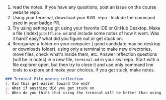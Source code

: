 
1. read the notes. If you have any questions, post an issue on the course website repo. 
1. Using your terminal, download your KWL repo . Include the command used in your badge PR. 
2. Try using setting up git using your favorite IDE or GitHub Desktop. Make a file {index}`gitoffline.md` and include some notes of how it went. Was it hard? easy? what did you figure out or get stuck on. 
1. Reorganize a folder on your computer ( good candidate may be  desktop or downloads folder), using only a terminal to make new directories, move files, check what's inside them, etc. Answer reflection questions (will be in notes) in a new file, `terminal.md` in your kwl repo.
Start with a file explorer open, but then try to close it and use only command line tools to explore and make your choices. If you get stuck, make notes.  

```markdown
### Terminal File moving reflection
1. Did this get easier toward the end?
1. What if anything did you get stuck on
1. When do you think that using the terminal will be better than using your GUI file explorer?
```